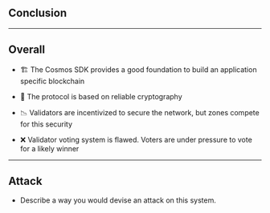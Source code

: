 <!-- .slide: data-background-color="#8D3AED" -->

## Conclusion

---

## Overall

- 🏗 The Cosmos SDK provides a good foundation to build an application specific blockchain

- 🔑 The protocol is based on reliable cryptography

- 📉 Validators are incentivized to secure the network, but zones compete for this security

- ❌ Validator voting system is flawed. Voters are under pressure to vote for a likely winner

---

## Attack

- Describe a way you would devise an attack on this system.
